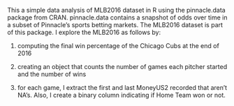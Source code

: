 This a simple data analysis of MLB2016 dataset in R using the pinnacle.data package from CRAN. pinnacle.data contains a snapshot of odds over time in a subset of Pinnacle’s sports betting markets. The MLB2016 dataset is part of this package. I explore the MLB2016 as follows by:

1. computing the final win percentage of the Chicago Cubs at the end of 2016

2. creating an object that counts the number of games each pitcher started and the number of wins

3. for each game, I extract the first and last MoneyUS2 recorded that aren’t NA’s. Also, I create a binary column indicating if Home Team won or not.


